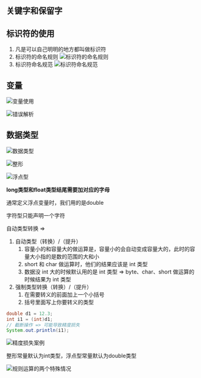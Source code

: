 ## 关键字和保留字

## 标识符的使用
1. 凡是可以自己明明的地方都叫做标识符
2. 标识符的命名规则
	![标识符的命名规则](https://cdn.jsdelivr.net/gh/Vixcity/FigureBed/img/202112222030487.png)
3. 标识符命名规范
	![标识符命名规范](https://cdn.jsdelivr.net/gh/Vixcity/FigureBed/img/202112222035947.png)
	
## 变量
![变量使用](https://cdn.jsdelivr.net/gh/Vixcity/FigureBed/img/202112222057283.png)

![错误解析](https://cdn.jsdelivr.net/gh/Vixcity/FigureBed/img/202112222100225.png)

## 数据类型
![数据类型](https://cdn.jsdelivr.net/gh/Vixcity/FigureBed/img/202112222109535.png)

![整形](https://cdn.jsdelivr.net/gh/Vixcity/FigureBed/img/202112222119759.png)

![浮点型](https://cdn.jsdelivr.net/gh/Vixcity/FigureBed/img/202112222120295.png)

**long类型和float类型结尾需要加对应的字母**

通常定义浮点变量时，我们用的是double

字符型只能声明一个字符

自动类型转换 => 
1. 自动类型（转换）/（提升）
	1. 容量小的和容量大的做运算是，容量小的会自动变成容量大的，此时的容量大小指的是数的范围的大和小
	2. short 和 char 做运算时，他们的结果应该是 int 类型  
	3. 数据没 int 大的时候默认用的是 int 类型 => byte、char、short 做运算的时候结果为 int 类型
2. 强制类型转换（转换）/（提升）
	1. 在需要转义的前面加上一个小括号
	2. 括号里面写上你要转义的类型

```java
double d1 = 12.3;  
int i1 = (int)d1;
// 截断操作 => 可能导致精度损失
System.out.println(i1);
```

![精度损失案例](https://cdn.jsdelivr.net/gh/Vixcity/FigureBed/img/202112242138510.png)

整形常量默认为int类型，浮点型常量默认为double类型

![规则运算的两个特殊情况](https://cdn.jsdelivr.net/gh/Vixcity/FigureBed/img/202112242145867.png)